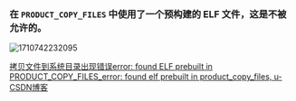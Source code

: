 
### 在 `PRODUCT_COPY_FILES` 中使用了一个预构建的 ELF 文件，这是不被允许的。

![1710742232095](image/23-3-18/1710742232095.png)

[拷贝文件到系统目录出现错误error: found ELF prebuilt in PRODUCT_COPY_FILES_error: found elf prebuilt in product_copy_files, u-CSDN博客](https://blog.csdn.net/xjh24778451/article/details/127556958)
